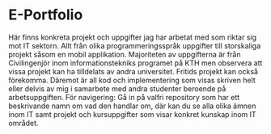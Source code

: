 # E-Portfolio
Här finns konkreta projekt och uppgifter jag har arbetat med som riktar sig mot IT sektorn. 
Allt från olika programmeringsspråk uppgifter till storskaliga projekt såsom en mobil applikation. 
Majoriteten av uppgifterna är från Civilingenjör inom informationstekniks programet på KTH men observera att vissa projekt kan ha tilldelats av andra universitet.
Fritids projekt kan också förekomma. 
Däremot är all kod och implementering som visas skriven helt eller delvis av mig i samarbete med andra studenter beroende på arbetsuppgiften. 
För navigering:
Gå in på valfri repository som har ett beskrivande namn om vad den handlar om, där kan du se alla olika ämnen inom IT samt projekt och kursuppgifter som visar konkret kunskap inom IT området.


